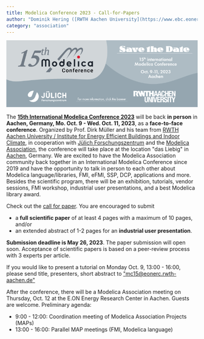 ```yaml
---
title: Modelica Conference 2023 - Call-for-Papers
author: "Dominik Hering ([RWTH Aachen University](https://www.ebc.eonerc.rwth-aachen.de/cms/~dmzz/E-ON-ERC-EBC/?lidx=1))"
category: "association"
---
```


![Modelica2023Logo](ModelicaConference2023.png)

The **[15th International Modelica Conference 2023](https://2023.international.conference.modelica.org/)** will be back **in person** in **Aachen, Germany, Mo. Oct. 9 - Wed. Oct. 11, 2023**, as a **face-to-face conference**. Organized by Prof. Dirk Müller and his team from [RWTH Aachen University / Institute for Energy Efficient Buildings and Indoor Climate](https://www.ebc.eonerc.rwth-aachen.de/cms/~dmzz/E-ON-ERC-EBC/?lidx=1), in cooperation with [Jülich Forschungszentrum](https://www.fz-juelich.de/en/iek/iek-10) and the [Modelica Association](https://modelica.org/), the conference will take place at the location "das Liebig" in [Aachen](https://www.aachen-tourismus.de/en), Germany. We are excited to have the Modelica Association community back together in an International Modelica Conference since 2019 and have the opportunity to talk in person to each other about Modelica language/libraries, FMI, eFMI, SSP, DCP, applications and more. Besides the scientific program, there will be an exhibition, tutorials, vendor sessions, FMI workshop, industrial user presentations, and a best Modelica library award.

 Check out the  [call for paper](https://2023.international.conference.modelica.org/call2023.html). You are encouraged to submit 

- a **full scientific paper** of at least 4 pages with a maximum of 10 pages, and/or 
- an extended abstract of 1-2 pages for an **industrial user presentation**.

**Submission deadline is May 26, 2023**. The paper submission will open soon. Acceptance of scientific papers is based on a peer-review process with 3 experts per article.

If you would like to present a tutorial on Monday Oct. 9, 13:00 - 16:00, please send title, presenters, short abstract to ["mc15@eonerc.rwth-aachen.de"](mailto:mc15@eonerc.rwth-aachen.de)

After the conference, there will be a Modelica Association meeting on Thursday, Oct. 12 at the E.ON Energy Research Center in Aachen. Guests are welcome. Preliminary agenda:

- 9:00 - 12:00: Coordination meeting of Modelica Association Projects (MAPs)
- 13:00 - 16:00: Parallel MAP meetings (FMI, Modelica language)
